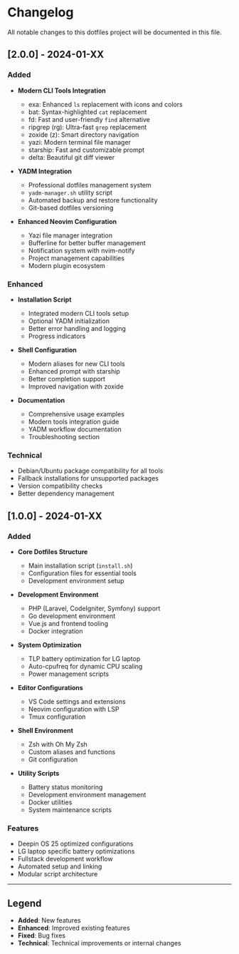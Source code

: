 # Changelog

All notable changes to this dotfiles project will be documented in this file.

## [2.0.0] - 2024-01-XX

### Added

- **Modern CLI Tools Integration**
  - exa: Enhanced `ls` replacement with icons and colors
  - bat: Syntax-highlighted `cat` replacement
  - fd: Fast and user-friendly `find` alternative
  - ripgrep (rg): Ultra-fast `grep` replacement
  - zoxide (z): Smart directory navigation
  - yazi: Modern terminal file manager
  - starship: Fast and customizable prompt
  - delta: Beautiful git diff viewer

- **YADM Integration**
  - Professional dotfiles management system
  - `yadm-manager.sh` utility script
  - Automated backup and restore functionality
  - Git-based dotfiles versioning

- **Enhanced Neovim Configuration**
  - Yazi file manager integration
  - Bufferline for better buffer management
  - Notification system with nvim-notify
  - Project management capabilities
  - Modern plugin ecosystem

### Enhanced

- **Installation Script**
  - Integrated modern CLI tools setup
  - Optional YADM initialization
  - Better error handling and logging
  - Progress indicators

- **Shell Configuration**
  - Modern aliases for new CLI tools
  - Enhanced prompt with starship
  - Better completion support
  - Improved navigation with zoxide

- **Documentation**
  - Comprehensive usage examples
  - Modern tools integration guide
  - YADM workflow documentation
  - Troubleshooting section

### Technical

- Debian/Ubuntu package compatibility for all tools
- Fallback installations for unsupported packages
- Version compatibility checks
- Better dependency management

## [1.0.0] - 2024-01-XX

### Added

- **Core Dotfiles Structure**
  - Main installation script (`install.sh`)
  - Configuration files for essential tools
  - Development environment setup

- **Development Environment**
  - PHP (Laravel, CodeIgniter, Symfony) support
  - Go development environment
  - Vue.js and frontend tooling
  - Docker integration

- **System Optimization**
  - TLP battery optimization for LG laptop
  - Auto-cpufreq for dynamic CPU scaling
  - Power management scripts

- **Editor Configurations**
  - VS Code settings and extensions
  - Neovim configuration with LSP
  - Tmux configuration

- **Shell Environment**
  - Zsh with Oh My Zsh
  - Custom aliases and functions
  - Git configuration

- **Utility Scripts**
  - Battery status monitoring
  - Development environment management
  - Docker utilities
  - System maintenance scripts

### Features

- Deepin OS 25 optimized configurations
- LG laptop specific battery optimizations
- Fullstack development workflow
- Automated setup and linking
- Modular script architecture

---

## Legend

- **Added**: New features
- **Enhanced**: Improved existing features
- **Fixed**: Bug fixes
- **Technical**: Technical improvements or internal changes
